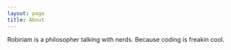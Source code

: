 ```yaml
---
layout: page
title: About
---
```


Robiriam is a philosopher talking with nerds. Because coding is freakin cool.
